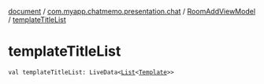 [document](../../index.md) / [com.myapp.chatmemo.presentation.chat](../index.md) / [RoomAddViewModel](index.md) / [templateTitleList](./template-title-list.md)

# templateTitleList

`val templateTitleList: LiveData<`[`List`](https://kotlinlang.org/api/latest/jvm/stdlib/kotlin.collections/-list/index.html)`<`[`Template`](../../com.myapp.chatmemo.domain.model.entity/-template/index.md)`>>`